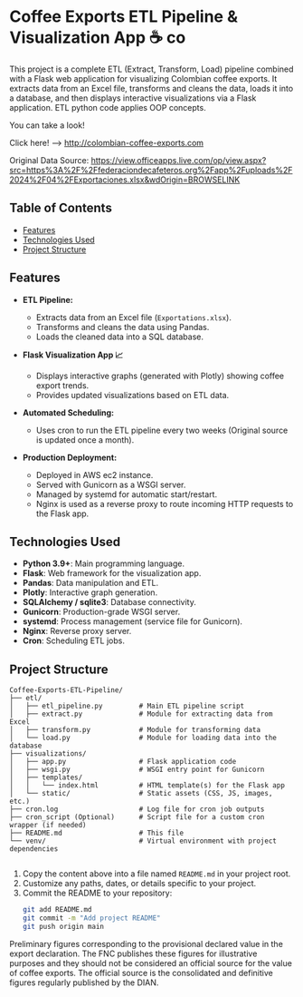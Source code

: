 
# Coffee Exports ETL Pipeline & Visualization App ☕ co

This project is a complete ETL (Extract, Transform, Load) pipeline combined with a Flask web application for visualizing Colombian coffee exports.
It extracts data from an Excel file, transforms and cleans the data, loads it into a database, and then displays interactive visualizations via a Flask application.
ETL python code applies OOP concepts.

You can take a look!

Click here! --> http://colombian-coffee-exports.com



Original Data Source: https://view.officeapps.live.com/op/view.aspx?src=https%3A%2F%2Ffederaciondecafeteros.org%2Fapp%2Fuploads%2F2024%2F04%2FExportaciones.xlsx&wdOrigin=BROWSELINK

## Table of Contents

- [Features](#features)
- [Technologies Used](#technologies-used)
- [Project Structure](#project-structure)


## Features

- **ETL Pipeline:**  
  - Extracts data from an Excel file (`Exportations.xlsx`).
  - Transforms and cleans the data using Pandas.
  - Loads the cleaned data into a SQL database.
  
- **Flask Visualization App 📈**  
  - Displays interactive graphs (generated with Plotly) showing coffee export trends.
  - Provides updated visualizations based on ETL data.
  
- **Automated Scheduling:**  
  - Uses cron to run the ETL pipeline every two weeks (Original source is updated once a month).
  
- **Production Deployment:**
  - Deployed in AWS ec2 instance.   
  - Served with Gunicorn as a WSGI server.
  - Managed by systemd for automatic start/restart.
  - Nginx is used as a reverse proxy to route incoming HTTP requests to the Flask app.

## Technologies Used

- **Python 3.9+**: Main programming language.
- **Flask**: Web framework for the visualization app.
- **Pandas**: Data manipulation and ETL.
- **Plotly**: Interactive graph generation.
- **SQLAlchemy / sqlite3**: Database connectivity.
- **Gunicorn**: Production-grade WSGI server.
- **systemd**: Process management (service file for Gunicorn).
- **Nginx**: Reverse proxy server.
- **Cron**: Scheduling ETL jobs.


## Project Structure

```plaintext
Coffee-Exports-ETL-Pipeline/
├── etl/
│   ├── etl_pipeline.py         # Main ETL pipeline script
│   ├── extract.py              # Module for extracting data from Excel
│   ├── transform.py            # Module for transforming data
│   └── load.py                 # Module for loading data into the database
├── visualizations/
│   ├── app.py                  # Flask application code
│   ├── wsgi.py                 # WSGI entry point for Gunicorn
│   ├── templates/
│   │   └── index.html          # HTML template(s) for the Flask app
│   └── static/                 # Static assets (CSS, JS, images, etc.)
├── cron.log                    # Log file for cron job outputs
├── cron_script (Optional)      # Script file for a custom cron wrapper (if needed)
├── README.md                   # This file
└── venv/                       # Virtual environment with project dependencies


```

1. Copy the content above into a file named `README.md` in your project root.
2. Customize any paths, dates, or details specific to your project.
3. Commit the README to your repository:
   ```bash
   git add README.md
   git commit -m "Add project README"
   git push origin main


Preliminary figures corresponding to the provisional declared value in the export declaration.
The FNC publishes these figures for illustrative purposes and they should not be considered an official source for the value of coffee exports.
The official source is the consolidated and definitive figures regularly published by the DIAN.
